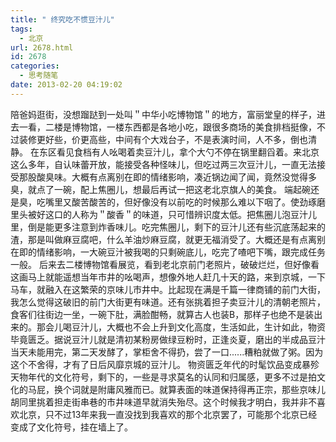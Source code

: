 ```yaml
---
title: " 终究吃不惯豆汁儿"
tags:
  - 北京
url: 2678.html
id: 2678
categories:
  - 思考随笔
date: 2013-02-20 04:19:02
---
```


陪爸妈逛街，没想蹓跶到一处叫＂中华小吃博物馆＂的地方，富丽堂皇的样子，进去一看，二楼是博物馆，一楼东西都是各地小吃，跟很多商场的美食排档挺像，不过装修更好些，价更高些，中间有个大戏台子，不是表演时间，人不多，倒也清静。 在东区看见食档有人吆喝着卖豆汁儿，拿个大勺不停在锅里翻舀着。来北京这么多年，自认味蕾开放，能接受各种怪味儿，但吃过两三次豆汁儿，一直无法接受那股酸臭味。大概有点离别在即的情绪影响，凑近锅边闻了闻，竟然没觉得多臭，就点了一碗，配上焦圈儿，想最后再试一把这老北京旗人的美食。 端起碗还是臭，吃嘴里又酸苦酸苦的，但好像没有以前吃的时候那么难以下咽了。使劲琢磨里头被好这口的人称为＂酸香＂的味道，只可惜辨识度太低。把焦圈儿泡豆汁儿里，倒是能更多注意到炸香味儿。吃完焦圈儿，剩下的豆汁儿还有些沉底荡起来的渣，那是叫做麻豆腐吧，什么羊油炒麻豆腐，就更无福消受了。大概还是有点离别在即的情绪影响，一大碗豆汁被我喝的只剩碗底儿，吃完了喳吧下嘴，跟完成任务一般。 后来去二楼博物馆看展览，看到老北京前门老照片，破破烂烂，但好像看这画马上就能遥想当年市井的吆喝声，想像外地人赶几十天的路，来到京城，一下马车，就融入在这繁荣的京味儿市井中。比起现在满是千篇一律商铺的前门大街，我怎么觉得这破旧的前门大街更有味道。还有张挑着担子卖豆汁儿的清朝老照片，食客们往街边一坐，一碗下肚，满脸酣畅，就算古人也装B，那样子也绝不是装出来的。那会儿喝豆汁儿，大概也不会上升到文化高度，生活如此，生计如此，物资毕竟匮乏。据说豆汁儿就是清初某粉房做绿豆粉时，正逢炎夏，磨出的半成品豆汁当天未能用完，第二天发酵了，掌柜舍不得扔，尝了一口......糟粕就做了粥。因为这个不舍得，才有了日后风靡京城的豆汁儿。 物资匮乏年代的时髦饮品变成暴殄天物年代的文化符号，剩下的，一些是寻求莫名的认同和归属感，更多不过是拍文化的马屁，换个词就是附庸风雅而已。就算表面的味道保持得再正宗，那些京味儿胡同里挑着担走街串巷的市井味道早就消失殆尽。这个时候我才明白，我并非不喜欢北京，只不过13年来我一直没找到我喜欢的那个北京罢了，可能那个北京已经变成了文化符号，挂在墙上了。